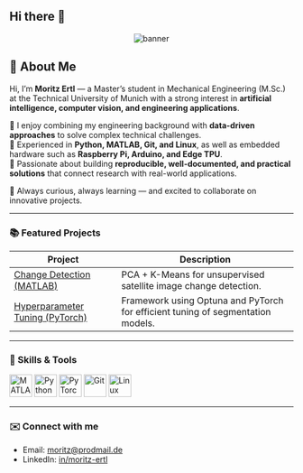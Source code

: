 ## Hi there 👋
<p align="center">
  <img src="https://capsule-render.vercel.app/api?type=waving&color=0:00c6ff,100:0072ff&text=Hi%2C+I%27m+Moritz+Ertl!&height=150&animation=fadeIn&fontColor=d9d9d9" alt="banner">
</p>

## 👋 About Me

Hi, I’m **Moritz Ertl** — a Master’s student in Mechanical Engineering (M.Sc.) at the Technical University of Munich with a strong interest in **artificial intelligence, computer vision, and engineering applications**.  

🔹 I enjoy combining my engineering background with **data-driven approaches** to solve complex technical challenges.  
🔹 Experienced in **Python, MATLAB, Git, and Linux**, as well as embedded hardware such as **Raspberry Pi, Arduino, and Edge TPU**.  
🔹 Passionate about building **reproducible, well-documented, and practical solutions** that connect research with real-world applications.  

🚀 Always curious, always learning — and excited to collaborate on innovative projects.  

---

### 📚 Featured Projects

| Project | Description |
|--------|-------------|
| [Change Detection (MATLAB)](https://github.com/moritz-ertl/change-detection-pca-kmeans) | PCA + K-Means for unsupervised satellite image change detection. |
| [Hyperparameter Tuning (PyTorch)](https://github.com/moritz-ertl/<your-repo-name>) | Framework using Optuna and PyTorch for efficient tuning of segmentation models. |

---

### 🔧 Skills & Tools  
<p align="left">
  <img src="https://cdn.jsdelivr.net/gh/devicons/devicon/icons/matlab/matlab-original.svg" alt="MATLAB" width="40"/>
  <img src="https://cdn.jsdelivr.net/gh/devicons/devicon/icons/python/python-original.svg" alt="Python" width="40"/>
  <img src="https://cdn.jsdelivr.net/gh/devicons/devicon/icons/pytorch/pytorch-original.svg" alt="PyTorch" width="40"/>
  <img src="https://cdn.jsdelivr.net/gh/devicons/devicon/icons/git/git-original.svg" alt="Git" width="40"/>
  <img src="https://cdn.jsdelivr.net/gh/devicons/devicon/icons/linux/linux-original.svg" alt="Linux" width="40"/>
</p>

---

### ✉️ Connect with me  
- Email: moritz@prodmail.de
- LinkedIn: [in/moritz-ertl](https://www.linkedin.com/in/moritz-ertl/)  

<!--
**ertlmoritz/ertlmoritz** is a ✨ _special_ ✨ repository because its `README.md` (this file) appears on your GitHub profile.

Here are some ideas to get you started:

- 🔭 I’m currently working on ...
- 🌱 I’m currently learning ...
- 👯 I’m looking to collaborate on ...
- 🤔 I’m looking for help with ...
- 💬 Ask me about ...
- 📫 How to reach me: ...
- 😄 Pronouns: ...
- ⚡ Fun fact: ...
-->
